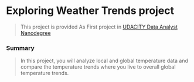 # Exploring Weather Trends project 

> This project is provided As First project in [UDACITY Data Analyst Nanodegree](https://www.udacity.com/course/data-analyst-nanodegree--nd002)

### Summary
>In this project, you will analyze local and global temperature data and compare the temperature
trends where you live to overall global temperature trends.
